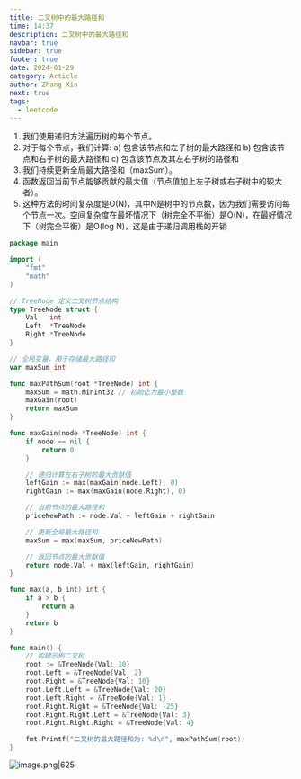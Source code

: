 ```yaml
---
title: 二叉树中的最大路径和
time: 14:37
description: 二叉树中的最大路径和
navbar: true
sidebar: true
footer: true
date: 2024-01-29
category: Article
author: Zhang Xin
next: true
tags:
  - leetcode
---
```

1. 我们使用递归方法遍历树的每个节点。
2. 对于每个节点，我们计算: a) 包含该节点和左子树的最大路径和 b) 包含该节点和右子树的最大路径和 c) 包含该节点及其左右子树的路径和
3. 我们持续更新全局最大路径和（maxSum）。
4. 函数返回当前节点能够贡献的最大值（节点值加上左子树或右子树中的较大者）。
5. 这种方法的时间复杂度是O(N)，其中N是树中的节点数，因为我们需要访问每个节点一次。空间复杂度在最坏情况下（树完全不平衡）是O(N)，在最好情况下（树完全平衡）是O(log N)，这是由于递归调用栈的开销
```go
package main

import (
	"fmt"
	"math"
)

// TreeNode 定义二叉树节点结构
type TreeNode struct {
	Val   int
	Left  *TreeNode
	Right *TreeNode
}

// 全局变量，用于存储最大路径和
var maxSum int

func maxPathSum(root *TreeNode) int {
	maxSum = math.MinInt32 // 初始化为最小整数
	maxGain(root)
	return maxSum
}

func maxGain(node *TreeNode) int {
	if node == nil {
		return 0
	}

	// 递归计算左右子树的最大贡献值
	leftGain := max(maxGain(node.Left), 0)
	rightGain := max(maxGain(node.Right), 0)

	// 当前节点的最大路径和
	priceNewPath := node.Val + leftGain + rightGain

	// 更新全局最大路径和
	maxSum = max(maxSum, priceNewPath)

	// 返回节点的最大贡献值
	return node.Val + max(leftGain, rightGain)
}

func max(a, b int) int {
	if a > b {
		return a
	}
	return b
}

func main() {
	// 构建示例二叉树
	root := &TreeNode{Val: 10}
	root.Left = &TreeNode{Val: 2}
	root.Right = &TreeNode{Val: 10}
	root.Left.Left = &TreeNode{Val: 20}
	root.Left.Right = &TreeNode{Val: 1}
	root.Right.Right = &TreeNode{Val: -25}
	root.Right.Right.Left = &TreeNode{Val: 3}
	root.Right.Right.Right = &TreeNode{Val: 4}

	fmt.Printf("二叉树的最大路径和为: %d\n", maxPathSum(root))
}
```

![image.png|625](https://mdimagehosting.oss-cn-shanghai.aliyuncs.com/img/202410161605524.png)

